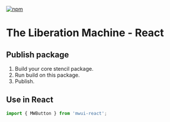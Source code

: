 [![npm](https://img.shields.io/npm/v/mwui-react?color=blue)](https://www.npmjs.com/package/mwui-react)

# The Liberation Machine - React

## Publish package

1. Build your core stencil package.
2. Run build on this package.
3. Publish.

## Use in React

```JavaScript
import { MWButton } from 'mwui-react';
```